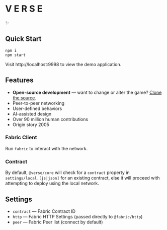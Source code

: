 # V E R S E
✨

## Quick Start
```
npm i
npm start
```

Visit http://localhost:9998 to view the demo application.

## Features
- **Open-source development** — want to change or alter the game?  [Clone the source][verse-clone-the-source].
- Peer-to-peer networking
- User-defined behaviors
- AI-assisted design
- Over 90 million human contributions
- Origin story 2005

### Fabric Client
Run `fabric` to interact with the network.

### Contract
By default, `@verse/core` will check for a `contract` property in `settings/local.[js|json]` for an existing contract, else it will proceed with attempting to deploy using the local network.

## Settings
- `contract` — Fabric Contract ID
- `http` — Fabric HTTP Settings (passed directly to `@fabric/http`)
- `peer` — Fabric Peer list (connect by default)

[verse-clone-the-source]: NEWBIE.md
